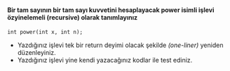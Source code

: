 #### Bir tam sayının bir tam sayı kuvvetini hesaplayacak power isimli işlevi özyinelemeli (recursive) olarak tanımlayınız

```
int power(int x, int n);
```

+ Yazdığınız işlevi tek bir return deyimi olacak şekilde *(one-liner)* yeniden düzenleyiniz. 
+ Yazdığınız işlevi yine kendi yazacağınız kodlar ile test ediniz.
